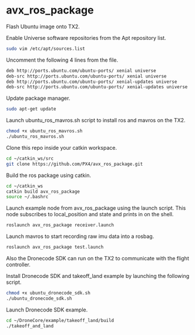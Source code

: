 # avx_ros_package

Flash Ubuntu image onto TX2.

Enable Universe software repositories from the Apt repository list.
```bash
sudo vim /etc/apt/sources.list
```

Uncomment the following 4 lines from the file.
```bash
deb http://ports.ubuntu.com/ubuntu-ports/ xenial universe
deb-src http://ports.ubuntu.com/ubuntu-ports/ xenial universe
deb http://ports.ubuntu.com/ubuntu-ports/ xenial-updates universe
deb-src http://ports.ubuntu.com/ubuntu-ports/ xenial-updates universe
```

Update package manager.
```bash
sudo apt-get update
```

Launch ubuntu_ros_mavros.sh script to install ros and mavros on the TX2.
```bash
chmod +x ubuntu_ros_mavros.sh
./ubuntu_ros_mavros.sh
```

Clone this repo inside your catkin workspace.
```bash
cd ~/catkin_ws/src
git clone https://github.com/PX4/avx_ros_package.git
```

Build the ros package using catkin.
```bash
cd ~/catkin_ws
catkin build avx_ros_package
source ~/.bashrc
```

Launch example node from avx_ros_package using the launch script. This node subscribes to local_position and state and prints in on the shell.
```bash
roslaunch avx_ros_package receiver.launch
```

Launch mavros to start recording raw imu data into a rosbag.
```bash
roslaunch avx_ros_package test.launch
```

Also the Dronecode SDK can run on the TX2 to communicate with the flight controller.

Install Dronecode SDK and takeoff_land example by launching the following script.
```bash
chmod +x ubuntu_dronecode_sdk.sh
./ubuntu_dronecode_sdk.sh
```

Launch Dronecode SDK example.
```bash
cd ~/DroneCore/example/takeoff_land/build
./takeoff_and_land
```
